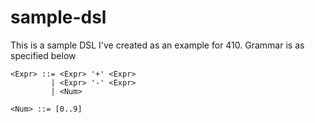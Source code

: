 # sample-dsl

This is a sample DSL I've created as an example for 410. Grammar is as specified below

```
<Expr> ::= <Expr> '+' <Expr>
         | <Expr> '-' <Expr>
         | <Num>

<Num> ::= [0..9]
```


